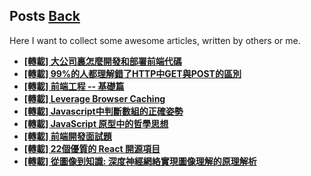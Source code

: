 ## Posts	[Back](./../README.md)

Here I want to collect some awesome articles, written by others or me.

- [**[轉載] 大公司裏怎麼開發和部署前端代碼**](./frontend_code_in_big_company/frontend_code_in_big_company.md)
- [**[轉載] 99%的人都理解錯了HTTP中GET與POST的區別**](./http_and_get/http_and_get.md)
- [**[轉載] 前端工程 -- 基礎篇**](./base_frontend/base_frontend.md)
- [**[轉載] 
Leverage Browser Caching**](./leverage_browser_caching/leverage_browser_caching.md)
- [**[轉載] 
Javascript中判斷數組的正確姿勢**](./array_inference_in_javascript/array_inference_in_javascript.md)
- [**[轉載] 
JavaScript 原型中的哲學思想**](./prototype_of_javascript/prototype_of_javascript.md)
- [**[轉載] 
前端開發面試題**](./frontend_interview/frontend_interview.md)
- [**[轉載] 
22個優質的 React 開源項目**](./22_react_opensrc/22_react_opensrc.md)
- [**[轉載] 
從圖像到知識: 深度神經網絡實現圖像理解的原理解析**](./22_react_opensrc/22_react_opensrc.md)
